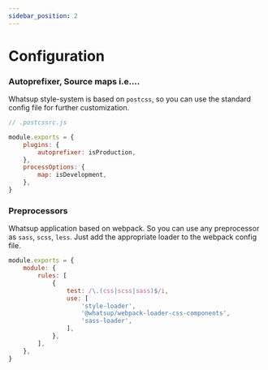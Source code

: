 ```yaml
---
sidebar_position: 2
---
```


# Configuration

### Autoprefixer, Source maps i.e....

Whatsup style-system is based on `postcss`, so you can use the standard config file for further customization.

```js
// .postcssrc.js

module.exports = {
    plugins: {
        autoprefixer: isProduction,
    },
    processOptions: {
        map: isDevelopment,
    },
}
```

### Preprocessors

Whatsup application based on webpack. So you can use any preprocessor as `sass`, `scss`, `less`. Just add the appropriate loader to the webpack config file.

```js
module.exports = {
    module: {
        rules: [
            {
                test: /\.(css|scss|sass)$/i,
                use: [
                    'style-loader',
                    '@whatsup/webpack-loader-css-components',
                    'sass-loader',
                ],
            },
        ],
    },
}
```

